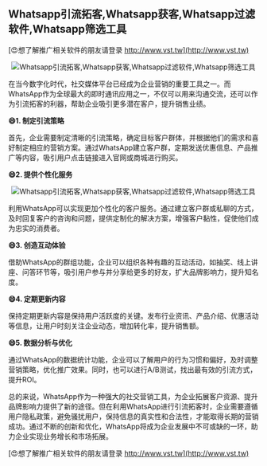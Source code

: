 ## **Whatsapp引流拓客,Whatsapp获客,Whatsapp过滤软件,Whatsapp筛选工具**

[😍想了解推广相关软件的朋友请登录 http://www.vst.tw](http://www.vst.tw)

 <center><img src="https://vst.tw/MP4/tuiguang/png/7.png" alt="Whatsapp引流拓客,Whatsapp获客,Whatsapp过滤软件,Whatsapp筛选工具"></center>

在当今数字化时代，社交媒体平台已经成为企业营销的重要工具之一。而WhatsApp作为全球最大的即时通讯应用之一，不仅可以用来沟通交流，还可以作为引流拓客的利器，帮助企业吸引更多潜在客户，提升销售业绩。

**😄1. 制定引流策略**

首先，企业需要制定清晰的引流策略，确定目标客户群体，并根据他们的需求和喜好制定相应的营销方案。通过WhatsApp建立客户群，定期发送优惠信息、产品推广等内容，吸引用户点击链接进入官网或商城进行购买。

**😄2. 提供个性化服务**

 <center><img src="https://vst.tw/MP4/tuiguang/png/0.png" alt="Whatsapp引流拓客,Whatsapp获客,Whatsapp过滤软件,Whatsapp筛选工具"></center>

利用WhatsApp可以实现更加个性化的客户服务。通过建立客户群或私聊的方式，及时回复客户的咨询和问题，提供定制化的解决方案，增强客户黏性，促使他们成为忠实的消费者。

**😄3. 创造互动体验**

借助WhatsApp的群组功能，企业可以组织各种有趣的互动活动，如抽奖、线上讲座、问答环节等，吸引用户参与并分享给更多的好友，扩大品牌影响力，提升知名度。

**😄4. 定期更新内容**

保持定期更新内容是保持用户活跃度的关键。发布行业资讯、产品介绍、优惠活动等信息，让用户时刻关注企业动态，增加转化率，提升销售额。

**😄5. 数据分析与优化**

通过WhatsApp的数据统计功能，企业可以了解用户的行为习惯和偏好，及时调整营销策略，优化推广效果。同时，也可以进行A/B测试，找出最有效的引流方式，提升ROI。

总的来说，WhatsApp作为一种强大的社交营销工具，为企业拓展客户资源、提升品牌影响力提供了新的途径。但在利用WhatsApp进行引流拓客时，企业需要遵循用户隐私政策，避免骚扰用户，保持信息的真实性和合法性，才能取得长期的营销成功。通过不断的创新和优化，WhatsApp将成为企业发展中不可或缺的一环，助力企业实现业务增长和市场拓展。

[😍想了解推广相关软件的朋友请登录 http://www.vst.tw](http://www.vst.tw)



